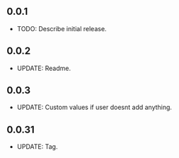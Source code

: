 ## 0.0.1

* TODO: Describe initial release.

## 0.0.2

* UPDATE: Readme.

## 0.0.3

* UPDATE: Custom values if user doesnt add anything.  

## 0.0.31

* UPDATE: Tag.  
